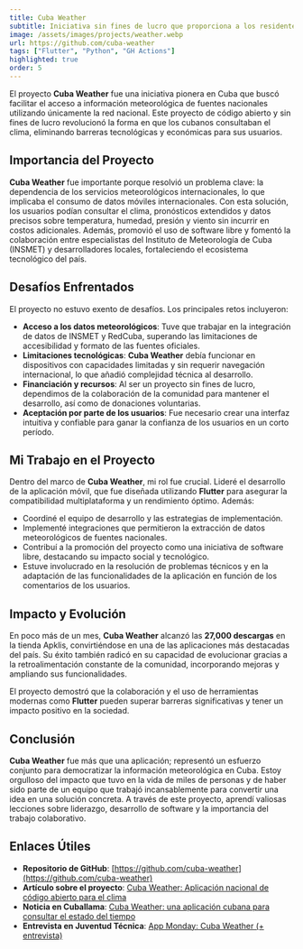 ```yaml
---
title: Cuba Weather
subtitle: Iniciativa sin fines de lucro que proporciona a los residentes cubanos un fácil acceso a la información meteorológica nacional.
image: /assets/images/projects/weather.webp
url: https://github.com/cuba-weather
tags: ["Flutter", "Python", "GH Actions"]
highlighted: true
order: 5
---
```


El proyecto **Cuba Weather** fue una iniciativa pionera en Cuba que buscó facilitar el acceso a información meteorológica de fuentes nacionales utilizando únicamente la red nacional. Este proyecto de código abierto y sin fines de lucro revolucionó la forma en que los cubanos consultaban el clima, eliminando barreras tecnológicas y económicas para sus usuarios.

## Importancia del Proyecto

**Cuba Weather** fue importante porque resolvió un problema clave: la dependencia de los servicios meteorológicos internacionales, lo que implicaba el consumo de datos móviles internacionales. Con esta solución, los usuarios podían consultar el clima, pronósticos extendidos y datos precisos sobre temperatura, humedad, presión y viento sin incurrir en costos adicionales. Además, promovió el uso de software libre y fomentó la colaboración entre especialistas del Instituto de Meteorología de Cuba (INSMET) y desarrolladores locales, fortaleciendo el ecosistema tecnológico del país.

## Desafíos Enfrentados

El proyecto no estuvo exento de desafíos. Los principales retos incluyeron:

- **Acceso a los datos meteorológicos**: Tuve que trabajar en la integración de datos de INSMET y RedCuba, superando las limitaciones de accesibilidad y formato de las fuentes oficiales.
- **Limitaciones tecnológicas**: **Cuba Weather** debía funcionar en dispositivos con capacidades limitadas y sin requerir navegación internacional, lo que añadió complejidad técnica al desarrollo.
- **Financiación y recursos**: Al ser un proyecto sin fines de lucro, dependimos de la colaboración de la comunidad para mantener el desarrollo, así como de donaciones voluntarias.
- **Aceptación por parte de los usuarios**: Fue necesario crear una interfaz intuitiva y confiable para ganar la confianza de los usuarios en un corto período.

## Mi Trabajo en el Proyecto

Dentro del marco de **Cuba Weather**, mi rol fue crucial. Lideré el desarrollo de la aplicación móvil, que fue diseñada utilizando **Flutter** para asegurar la compatibilidad multiplataforma y un rendimiento óptimo. Además:

- Coordiné el equipo de desarrollo y las estrategias de implementación.
- Implementé integraciones que permitieron la extracción de datos meteorológicos de fuentes nacionales.
- Contribuí a la promoción del proyecto como una iniciativa de software libre, destacando su impacto social y tecnológico.
- Estuve involucrado en la resolución de problemas técnicos y en la adaptación de las funcionalidades de la aplicación en función de los comentarios de los usuarios.

## Impacto y Evolución

En poco más de un mes, **Cuba Weather** alcanzó las **27,000 descargas** en la tienda Apklis, convirtiéndose en una de las aplicaciones más destacadas del país. Su éxito también radicó en su capacidad de evolucionar gracias a la retroalimentación constante de la comunidad, incorporando mejoras y ampliando sus funcionalidades.

El proyecto demostró que la colaboración y el uso de herramientas modernas como **Flutter** pueden superar barreras significativas y tener un impacto positivo en la sociedad.

## Conclusión

**Cuba Weather** fue más que una aplicación; representó un esfuerzo conjunto para democratizar la información meteorológica en Cuba. Estoy orgulloso del impacto que tuvo en la vida de miles de personas y de haber sido parte de un equipo que trabajó incansablemente para convertir una idea en una solución concreta. A través de este proyecto, aprendí valiosas lecciones sobre liderazgo, desarrollo de software y la importancia del trabajo colaborativo.

## Enlaces Útiles

- **Repositorio de GitHub**: [https://github.com/cuba-weather](https://github.com/cuba-weather)
- **Artículo sobre el proyecto**: [Cuba Weather: Aplicación nacional de código abierto para el clima](https://blog.leynier.dev/cuba-weather)
- **Noticia en Cuballama**: [Cuba Weather: una aplicación cubana para consultar el estado del tiempo](https://www.cuballama.com/blog/cuba-weather-aplicacion-cubana-consultar-estado-del-tiempo/)
- **Entrevista en Juventud Técnica**: [App Monday: Cuba Weather (+ entrevista)](https://medium.com/juventud-t%C3%A9cnica/lunes-de-app-cuba-weather-entrevista-73ca0c7d6cc9)
